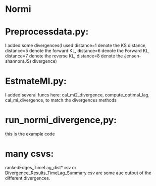 # Normi

# Preprocessdata.py: 

I added some divergences(I used distance=1 denote the KS distance, distance=5 denote the forward KL, distance=6 denote the Forward KL, distance=7 denote the reverse KL, distance=8 denote the Jensen-shannon(JS) divergence)

# EstmateMI.py: 

I added several funcs here: cal_mi2_divergence, compute_optimal_lag, cal_mi_divergence, to match the divergences methods

# run_normi_divergence,py: 
this is the example code 

# many csvs: 
rankedEdges_TimeLag_dist*.csv  or Divergence_Results_TimeLag_Summary.csv are some auc output of the different divergences. 





